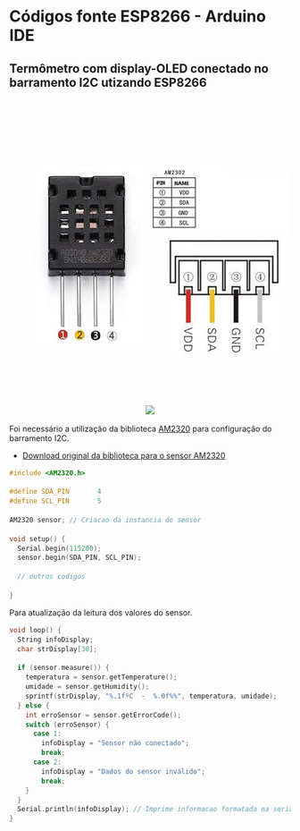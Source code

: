 # Códigos fonte ESP8266 - Arduino IDE

Termômetro com display-OLED conectado no barramento I2C utizando ESP8266
------
# ![Sensor AM2320](../../../Imagens/OKY3078-6.png)

<p align="center">
  <img src="../../../OKY3078-6.png">
</p>

Foi necessário a utilização da biblioteca [AM2320](../../Bibliotecas/AM2320.zip "Biblioteca sensor AM2320 para uso no ESP8266") para configuração do barramento I2C.

* [Download original da biblioteca para o sensor AM2320](https://github.com/hibikiledo/AM2320)

```c++
#include <AM2320.h>

#define SDA_PIN       4
#define SCL_PIN       5

AM2320 sensor; // Criacao da instancia do sensor

void setup() {
  Serial.begin(115200);
  sensor.begin(SDA_PIN, SCL_PIN);
 
  // outros codigos
  
}  
```
Para atualização da leitura dos valores do sensor. 
```c++
void loop() {
  String infoDisplay;
  char strDisplay[30];
  
  if (sensor.measure()) {
    temperatura = sensor.getTemperature();
    umidade = sensor.getHumidity();
    sprintf(strDisplay, "%.1fºC  -  %.0f%%", temperatura, umidade);
  } else {
    int erroSensor = sensor.getErrorCode();
    switch (erroSensor) {
      case 1:
        infoDisplay = "Sensor não conectado";
        break;
      case 2:
        infoDisplay = "Dados do sensor inválido";
        break;
    }
  }
  Serial.println(infoDisplay); // Imprime informacao formatada na serial
}
```
